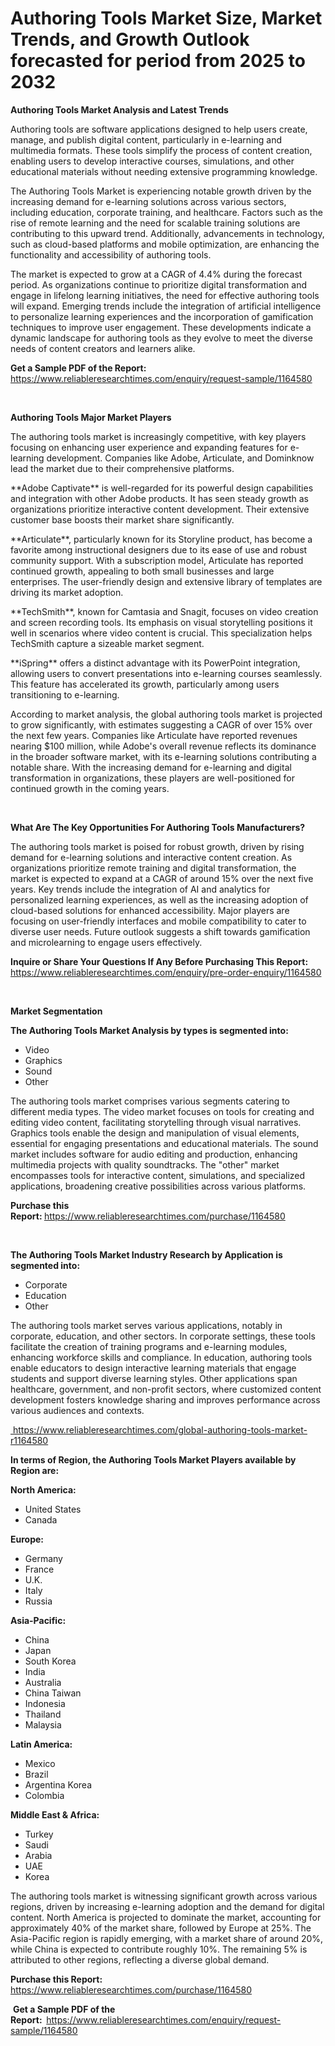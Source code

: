 <p><h1>Authoring Tools Market Size, Market Trends, and Growth Outlook forecasted for period from 2025 to 2032</h1></p><p><strong>Authoring Tools Market Analysis and Latest Trends</strong></p>
<p><p>Authoring tools are software applications designed to help users create, manage, and publish digital content, particularly in e-learning and multimedia formats. These tools simplify the process of content creation, enabling users to develop interactive courses, simulations, and other educational materials without needing extensive programming knowledge.</p><p>The Authoring Tools Market is experiencing notable growth driven by the increasing demand for e-learning solutions across various sectors, including education, corporate training, and healthcare. Factors such as the rise of remote learning and the need for scalable training solutions are contributing to this upward trend. Additionally, advancements in technology, such as cloud-based platforms and mobile optimization, are enhancing the functionality and accessibility of authoring tools.</p><p>The market is expected to grow at a CAGR of 4.4% during the forecast period. As organizations continue to prioritize digital transformation and engage in lifelong learning initiatives, the need for effective authoring tools will expand. Emerging trends include the integration of artificial intelligence to personalize learning experiences and the incorporation of gamification techniques to improve user engagement. These developments indicate a dynamic landscape for authoring tools as they evolve to meet the diverse needs of content creators and learners alike.</p></p>
<p><strong>Get a Sample PDF of the Report:&nbsp;</strong> <a href="https://www.reliableresearchtimes.com/enquiry/request-sample/1164580?utm_campaign=3385&utm_medium=2&utm_source=Github&utm_content=ia&utm_term=20042025&utm_id=authoring-tools">https://www.reliableresearchtimes.com/enquiry/request-sample/1164580</a></p>
<p>&nbsp;</p>
<p><strong>Authoring Tools Major Market Players</strong></p>
<p><p>The authoring tools market is increasingly competitive, with key players focusing on enhancing user experience and expanding features for e-learning development. Companies like Adobe, Articulate, and Dominknow lead the market due to their comprehensive platforms.</p><p>**Adobe Captivate** is well-regarded for its powerful design capabilities and integration with other Adobe products. It has seen steady growth as organizations prioritize interactive content development. Their extensive customer base boosts their market share significantly.</p><p>**Articulate**, particularly known for its Storyline product, has become a favorite among instructional designers due to its ease of use and robust community support. With a subscription model, Articulate has reported continued growth, appealing to both small businesses and large enterprises. The user-friendly design and extensive library of templates are driving its market adoption.</p><p>**TechSmith**, known for Camtasia and Snagit, focuses on video creation and screen recording tools. Its emphasis on visual storytelling positions it well in scenarios where video content is crucial. This specialization helps TechSmith capture a sizeable market segment.</p><p>**iSpring** offers a distinct advantage with its PowerPoint integration, allowing users to convert presentations into e-learning courses seamlessly. This feature has accelerated its growth, particularly among users transitioning to e-learning.</p><p>According to market analysis, the global authoring tools market is projected to grow significantly, with estimates suggesting a CAGR of over 15% over the next few years. Companies like Articulate have reported revenues nearing $100 million, while Adobe's overall revenue reflects its dominance in the broader software market, with its e-learning solutions contributing a notable share. With the increasing demand for e-learning and digital transformation in organizations, these players are well-positioned for continued growth in the coming years.</p></p>
<p>&nbsp;</p>
<p><strong>What Are The Key Opportunities For Authoring Tools Manufacturers?</strong></p>
<p><p>The authoring tools market is poised for robust growth, driven by rising demand for e-learning solutions and interactive content creation. As organizations prioritize remote training and digital transformation, the market is expected to expand at a CAGR of around 15% over the next five years. Key trends include the integration of AI and analytics for personalized learning experiences, as well as the increasing adoption of cloud-based solutions for enhanced accessibility. Major players are focusing on user-friendly interfaces and mobile compatibility to cater to diverse user needs. Future outlook suggests a shift towards gamification and microlearning to engage users effectively.</p></p>
<p><strong>Inquire or Share Your Questions If Any Before Purchasing This Report:</strong> <a href="https://www.reliableresearchtimes.com/enquiry/pre-order-enquiry/1164580?utm_campaign=3385&utm_medium=2&utm_source=Github&utm_content=ia&utm_term=20042025&utm_id=authoring-tools">https://www.reliableresearchtimes.com/enquiry/pre-order-enquiry/1164580</a></p>
<p>&nbsp;</p>
<p><strong>Market Segmentation</strong></p>
<p><strong>The Authoring Tools Market Analysis by types is segmented into:</strong></p>
<p><ul><li>Video</li><li>Graphics</li><li>Sound</li><li>Other</li></ul></p>
<p><p>The authoring tools market comprises various segments catering to different media types. The video market focuses on tools for creating and editing video content, facilitating storytelling through visual narratives. Graphics tools enable the design and manipulation of visual elements, essential for engaging presentations and educational materials. The sound market includes software for audio editing and production, enhancing multimedia projects with quality soundtracks. The "other" market encompasses tools for interactive content, simulations, and specialized applications, broadening creative possibilities across various platforms.</p></p>
<p><strong>Purchase this Report:&nbsp;</strong><a href="https://www.reliableresearchtimes.com/purchase/1164580?utm_campaign=3385&utm_medium=2&utm_source=Github&utm_content=ia&utm_term=20042025&utm_id=authoring-tools">https://www.reliableresearchtimes.com/purchase/1164580</a></p>
<p>&nbsp;</p>
<p><strong>The Authoring Tools Market Industry Research by Application is segmented into:</strong></p>
<p><ul><li>Corporate</li><li>Education</li><li>Other</li></ul></p>
<p><p>The authoring tools market serves various applications, notably in corporate, education, and other sectors. In corporate settings, these tools facilitate the creation of training programs and e-learning modules, enhancing workforce skills and compliance. In education, authoring tools enable educators to design interactive learning materials that engage students and support diverse learning styles. Other applications span healthcare, government, and non-profit sectors, where customized content development fosters knowledge sharing and improves performance across various audiences and contexts.</p></p>
<p><a href="https://www.reliableresearchtimes.com/global-authoring-tools-market-r1164580?utm_campaign=3385&utm_medium=2&utm_source=Github&utm_content=ia&utm_term=20042025&utm_id=authoring-tools">&nbsp;https://www.reliableresearchtimes.com/global-authoring-tools-market-r1164580</a></p>
<p><strong>In terms of Region, the Authoring Tools Market Players available by Region are:</strong></p>
<p>
    <p> <strong> North America: </strong>
        <ul>
            <li>United States</li>
            <li>Canada</li>
        </ul>
        </p> 
    <p> <strong> Europe: </strong>
        <ul>
            <li>Germany</li>
            <li>France</li>
            <li>U.K.</li>
            <li>Italy</li>
            <li>Russia</li>
        </ul>
        </p> 
    <p> <strong> Asia-Pacific: </strong>
        <ul>
            <li>China</li>
            <li>Japan</li>
            <li>South Korea</li>
            <li>India</li>
            <li>Australia</li>
            <li>China Taiwan</li>
            <li>Indonesia</li>
            <li>Thailand</li>
            <li>Malaysia</li>
        </ul>
        </p> 
    <p> <strong> Latin America: </strong>
        <ul>
            <li>Mexico</li>
            <li>Brazil</li>
            <li>Argentina Korea</li>
            <li>Colombia</li>
        </ul>
        </p> 
    <p> <strong> Middle East & Africa: </strong>
        <ul>
            <li>Turkey</li>
            <li>Saudi</li>
            <li>Arabia</li>
            <li>UAE</li>
            <li>Korea</li>
        </ul>
    </p>
    </p>
<p><p>The authoring tools market is witnessing significant growth across various regions, driven by increasing e-learning adoption and the demand for digital content. North America is projected to dominate the market, accounting for approximately 40% of the market share, followed by Europe at 25%. The Asia-Pacific region is rapidly emerging, with a market share of around 20%, while China is expected to contribute roughly 10%. The remaining 5% is attributed to other regions, reflecting a diverse global demand.</p></p>
<p><strong>Purchase this Report: </strong><a href="https://www.reliableresearchtimes.com/purchase/1164580?utm_campaign=3385&utm_medium=2&utm_source=Github&utm_content=ia&utm_term=20042025&utm_id=authoring-tools">https://www.reliableresearchtimes.com/purchase/1164580</a></p>
<p>&nbsp;<strong>Get a Sample PDF of the Report:&nbsp;&nbsp;</strong><a href="https://www.reliableresearchtimes.com/enquiry/request-sample/1164580?utm_campaign=3385&utm_medium=2&utm_source=Github&utm_content=ia&utm_term=20042025&utm_id=authoring-tools">https://www.reliableresearchtimes.com/enquiry/request-sample/1164580</a></p>
<p><strong></strong></p>
<p><p></p><p></p><p></p></p>